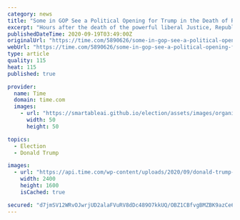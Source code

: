 ```yaml
---
category: news
title: "Some in GOP See a Political Opening for Trump in the Death of Ruth Bader Ginsburg"
excerpt: "Hours after the death of the powerful liberal Justice, Republican Senators and donors endorsed replacing her before the next inauguration."
publishedDateTime: 2020-09-19T03:49:00Z
originalUrl: "https://time.com/5890626/some-in-gop-see-a-political-opening-for-trump-in-the-death-of-ruth-bader-ginsburg/"
webUrl: "https://time.com/5890626/some-in-gop-see-a-political-opening-for-trump-in-the-death-of-ruth-bader-ginsburg/"
type: article
quality: 115
heat: 115
published: true

provider:
  name: Time
  domain: time.com
  images:
    - url: "https://smartableai.github.io/election/assets/images/organizations/time.com-50x50.jpg"
      width: 50
      height: 50

topics:
  - Election
  - Donald Trump

images:
  - url: "https://api.time.com/wp-content/uploads/2020/09/donald-trump-supreme-court.jpg"
    width: 2400
    height: 1600
    isCached: true

secured: "d7jmSV12WRvOJwrjUD2alaFVuRV8dDc489O7kkUQ/OBZ1CBfvgBMZBK9azCe6Y4+FyEUpIRMRwhFwny0OyT3ITO7f0nGsjIkvJtp9VYbgl9yE4ADOhubaNFmlEftppiXNlAxKhBonP/B0P58F6dIenmXejh9zvDPKPH0EZ4scO4IKsL8oFqrzDfpkmQi0FFmWIq9NP+ZZIhTycqdiAJpTWFF2aoV9zg2XtfTBo2Z8wvGsF4Azh9Qjsd0bvTIpBypxzBF4eOXhtA6H5rtax/3MWh3N5tuiMBMebu/VJUNVnaRrP0DP56WwyDASJwmksxFmTQSMqoK+ozUImQJGpVgc87RXj4UdIJr2GBSEaOSAKs=;SItk3Z92eFqrqVciksSIVw=="
---
```


